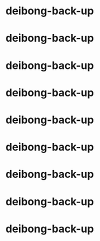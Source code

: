 # deibong-back-up
# deibong-back-up
# deibong-back-up
# deibong-back-up
# deibong-back-up
# deibong-back-up
# deibong-back-up
# deibong-back-up
# deibong-back-up
